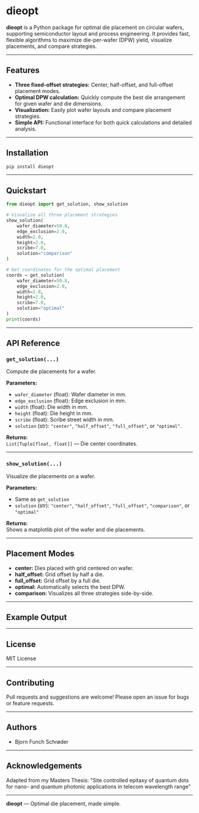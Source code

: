 # dieopt

**dieopt** is a Python package for optimal die placement on circular wafers, supporting semiconductor layout and process engineering. It provides fast, flexible algorithms to maximize die-per-wafer (DPW) yield, visualize placements, and compare strategies.

---

## Features

- **Three fixed-offset strategies:** Center, half-offset, and full-offset placement modes.
- **Optimal DPW calculation:** Quickly compute the best die arrangement for given wafer and die dimensions.
- **Visualization:** Easily plot wafer layouts and compare placement strategies.
- **Simple API:** Functional interface for both quick calculations and detailed analysis.

---

## Installation

```bash
pip install dieopt
```

---

## Quickstart

```python
from dieopt import get_solution, show_solution

# Visualize all three placement strategies
show_solution(
    wafer_diameter=50.8,
    edge_exclusion=2.0,
    width=2.0,
    height=2.0,
    scribe=7.0,
    solution="comparison"
)

# Get coordinates for the optimal placement
coords = get_solution(
    wafer_diameter=50.8,
    edge_exclusion=2.0,
    width=2.0,
    height=2.0,
    scribe=7.0,
    solution="optimal"
)
print(coords)
```

---

## API Reference

### `get_solution(...)`

Compute die placements for a wafer.

**Parameters:**
- `wafer_diameter` (float): Wafer diameter in mm.
- `edge_exclusion` (float): Edge exclusion in mm.
- `width` (float): Die width in mm.
- `height` (float): Die height in mm.
- `scribe` (float): Scribe street width in mm.
- `solution` (str): `"center"`, `"half_offset"`, `"full_offset"`, or `"optimal"`.

**Returns:**  
`List[Tuple[float, float]]` — Die center coordinates.

---

### `show_solution(...)`

Visualize die placements on a wafer.

**Parameters:**
- Same as `get_solution`
- `solution` (str): `"center"`, `"half_offset"`, `"full_offset"`, `"comparison"`, or `"optimal"`

**Returns:**  
Shows a matplotlib plot of the wafer and die placements.

---

## Placement Modes

- **center:** Dies placed with grid centered on wafer.
- **half_offset:** Grid offset by half a die.
- **full_offset:** Grid offset by a full die.
- **optimal:** Automatically selects the best DPW.
- **comparison:** Visualizes all three strategies side-by-side.

---

## Example Output

<!-- Add an example image here if available -->
<!-- ![Wafer Layout Example](docs/example-wafer.png) -->

---

## License

MIT License

---

## Contributing

Pull requests and suggestions are welcome! Please open an issue for bugs or feature requests.

---

## Authors

- Bjorn Funch Schrøder

---

## Acknowledgements

Adapted from my Masters Thesis: "Site controlled epitaxy of quantum dots for nano- and 
quantum photonic applications in telecom wavelength range"

---

**dieopt** — Optimal die placement, made simple.